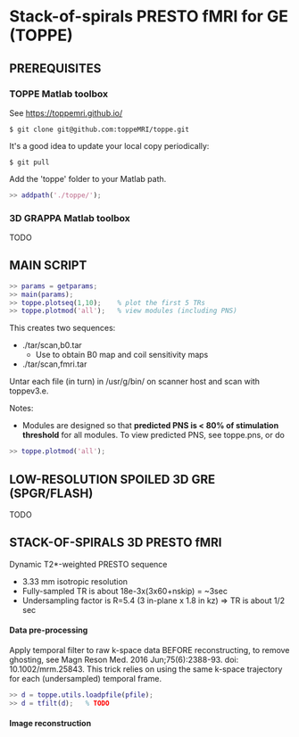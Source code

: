 # Stack-of-spirals PRESTO fMRI for GE (TOPPE)

## PREREQUISITES

### TOPPE Matlab toolbox
See https://toppemri.github.io/
```
$ git clone git@github.com:toppeMRI/toppe.git
```

It's a good idea to update your local copy periodically:
```
$ git pull
```

Add the 'toppe' folder to your Matlab path.
```matlab
>> addpath('./toppe/');
```
### 3D GRAPPA Matlab toolbox

TODO


## MAIN SCRIPT

```matlab
>> params = getparams;
>> main(params);
>> toppe.plotseq(1,10);    % plot the first 5 TRs
>> toppe.plotmod('all');   % view modules (including PNS)
```

This creates two sequences:
* ./tar/scan,b0.tar
  * Use to obtain B0 map and coil sensitivity maps
* ./tar/scan,fmri.tar

Untar each file (in turn) in /usr/g/bin/ on scanner host and scan with toppev3.e.

Notes:
* Modules are designed so that **predicted PNS is < 80% of stimulation threshold** for all modules.
To view predicted PNS, see toppe.pns, or do
```matlab
>> toppe.plotmod('all');
```

## LOW-RESOLUTION SPOILED 3D GRE (SPGR/FLASH) 

TODO


## STACK-OF-SPIRALS 3D PRESTO fMRI

Dynamic T2\*-weighted PRESTO sequence
* 3.33 mm isotropic resolution
* Fully-sampled TR is about 18e-3x(3x60+nskip) = ~3sec
* Undersampling factor is R=5.4 (3 in-plane x 1.8 in kz) => TR is about 1/2 sec

#### Data pre-processing
Apply temporal filter to raw k-space data BEFORE reconstructing, to remove ghosting, see Magn Reson Med. 2016 Jun;75(6):2388-93. doi: 10.1002/mrm.25843.
This trick relies on using the same k-space trajectory for each (undersampled) temporal frame.
```matlab
>> d = toppe.utils.loadpfile(pfile);
>> d = tfilt(d);   % TODO
```

#### Image reconstruction
<!--
```matlab
>> ksp = getspiralkspace;
>> params = getparams;
>> imSize = [params.n params.n params.nz];
>> ims = recon(d, ksp, params.fov, imSize);
```
-->



